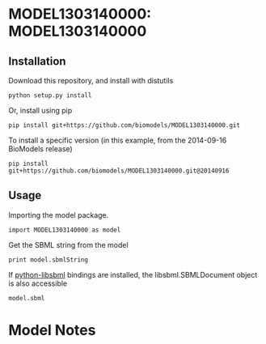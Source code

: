 # MODEL1303140000: MODEL1303140000

## Installation

Download this repository, and install with distutils

`python setup.py install`

Or, install using pip

`pip install git+https://github.com/biomodels/MODEL1303140000.git`

To install a specific version (in this example, from the 2014-09-16 BioModels release)

`pip install git+https://github.com/biomodels/MODEL1303140000.git@20140916`

## Usage

Importing the model package.

`import MODEL1303140000 as model`

Get the SBML string from the model

`print model.sbmlString`

If [python-libsbml](https://pypi.python.org/pypi/python-libsbml) bindings are
installed, the libsbml.SBMLDocument object is also accessible

`model.sbml`


# Model Notes



